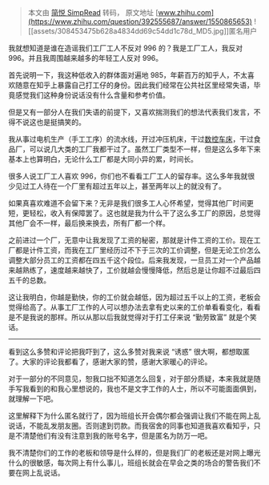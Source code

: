 > 本文由 [简悦 SimpRead](http://ksria.com/simpread/) 转码， 原文地址 [www.zhihu.com](https://www.zhihu.com/question/392555687/answer/1550865653) ![[assets/308453475b628a4834dd69c54dd1c78d_MD5.jpg]]匿名用户

我就想知道是谁在造谣我们工厂工人不反对 996 的？我是工厂工人，我反对 996。并且我周围越来越多的年轻工人反对 996。

首先说明一下，我这种低收入的群体面对遍地 985，年薪百万的知乎人，不太喜欢随意在知乎上暴露自己打工仔的身份。因此我们经常在公共社区里经常失语，毕竟感觉我们这种身份说话没有什么含量和参考价值。

但是又有一部分人在我们失语的前提下，又喜欢揣测我们的想法代表我们发言，不得不说这也是挺搞笑的。

我从事过电机生产（手工工序）的流水线，开过冲压机床，干过[数控车床](https://www.zhihu.com/search?q=%E6%95%B0%E6%8E%A7%E8%BD%A6%E5%BA%8A&search_source=Entity&hybrid_search_source=Entity&hybrid_search_extra=%7B%22sourceType%22%3A%22answer%22%2C%22sourceId%22%3A1550865653%7D)，干过食品厂，可以说几大类的工厂我都干过了。虽然工厂类型不一样，但是这么多年下来基本上也算明白，无论什么工厂都是大同小异的累，时间长。

很多人说工厂工人喜欢 996，你们也不看看工厂工人的留存率。这么多年我就很少见过工人待在一个厂里有超过五年以上，甚至两年以上的就没有了。

如果真喜欢难道不会留下来？无非是我们很多工人心怀希望，觉得其他厂时间更短，更轻松，收入有保障罢了。这也就是我为什么干了这么多工厂的原因，总觉得其他厂会不一样，最后换来换去，所有厂都一个样。

之前进过一个厂，无意中让我发现了工资的秘密，那就是计件工资的工价。现在工厂都是计件工资，而我在工厂里经历过不下于三次的工价调整，但是无论工价怎么调整大部分员工的工资都在四五千这个段位。后来我发现，一旦员工对一个产品越来越熟练了，速度越来越快了，工价就越会慢慢降低，然后总是让你超不过最后四五千的总数。

这让我明白，你越是勤快，你的工价就会越低，因为超过五千以上的工资，老板会觉得给高了。从事工厂工作的人可以想办法去拿有史以来的工价单看看变化，看看是不是我说的那样。所以从那以后我就觉得对于打工仔来说 “勤劳致富” 就是个笑话。

* * *

看到这么多赞和评论把我吓到了，这么多赞对我来说 “诱惑” 很大啊，都想取匿了。大家的评论我都看了，感谢大家的赞，感谢大家暖心的评论。

对于一部分的不同意见，恕我口拙不知道怎么回复，对于部分质疑，本来我就是随手写我看到的和我心里想说的，我也不是文字工作的人士，所以不可能面面俱到，就理解一下吧。

这里解释下为什么匿名就行了，因为班组长开会偶尔都会强调让我们不能在网上乱说话，不能乱发朋友圈。否则逮到罚款。而我宿舍的同事也知道我喜欢看知乎，只是不清楚他们有没有注意到我的账号名字，但是匿名为防万一吧。

我不清楚你们的工作的老板和领导是什么样的，但是我们厂的老板还是对网上曝光什么的很敏感，每次网上有什么事儿，班组长就会在早会之类的场合的警告我们不要在网上乱说话。
